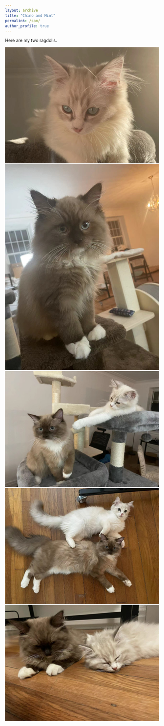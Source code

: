 ```yaml
---
layout: archive
title: "Chino and Mint"
permalink: /sam/
author_profile: true
---
```


<!--  -->

Here are my two ragdolls.

<img src="https://github.com/MexicaneCola/MexicaneCola.github.io/blob/main/images/WechatIMG5.jpeg" class="img-responsive" alt=""> </div>
<img src="https://github.com/MexicaneCola/MexicaneCola.github.io/blob/main/images/WechatIMG7.jpeg" class="img-responsive" alt=""> </div>
<img src="https://github.com/MexicaneCola/MexicaneCola.github.io/blob/main/images/WechatIMG3.jpeg" class="img-responsive" alt=""> </div>
<img src="https://github.com/MexicaneCola/MexicaneCola.github.io/blob/main/images/WechatIMG4.jpeg" class="img-responsive" alt=""> </div>
<img src="https://github.com/MexicaneCola/MexicaneCola.github.io/blob/main/images/WechatIMG6.jpeg" class="img-responsive" alt=""> </div>
  
